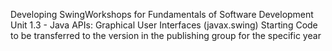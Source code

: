 Developing SwingWorkshops for Fundamentals of Software Development 
Unit 1.3 - Java APIs: Graphical User Interfaces (javax.swing) 
Starting Code to be transferred to the version in the publishing group for the specific year